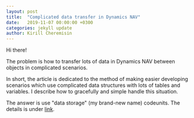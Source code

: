 ```yaml
---
layout: post
title:  "Complicated data transfer in Dynamics NAV"
date:   2019-11-07 00:00:00 +0300
categories: jekyll update
author: Kirill Cheremisin
---
```


Hi there!

The problem is how to transfer lots of data in Dynamics NAV between objects in complicated scenarios.

In short, the article is dedicated to the method of making easier developing scenarios which use complicated data structures with lots of tables and variables. I describe how to gracefully and simple handle this situation.

The answer is use "data storage" (my brand-new name) codeunits. The details is under [link][medium-link].

[medium-link]: https://medium.com/@cheremisin_k/complicated-data-transfer-in-dynamics-nav-d519f3797565?sk=1b55b7ac2c369981deb95ca4d1260eec
